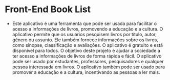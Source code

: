 # Front-End Book List
- Este aplicativo é uma ferramenta que pode ser usada para facilitar o acesso a informações de livros, promovendo a educação e a cultura. O aplicativo permite que os usuários pesquisem livros por título, autor, gênero ou assunto. Ele também fornece informações sobre os livros, como sinopse, classificação e avaliações. O aplicativo é gratuito e está disponível para todos. O objetivo deste projeto é ajudar a sociedade a ter acesso a informações de livros de forma rápida e fácil. O aplicativo pode ser usado por estudantes, professores, pesquisadores e qualquer pessoa interessada em livros. O aplicativo também pode ser usado para promover a educação e a cultura, incentivando as pessoas a ler mais.
